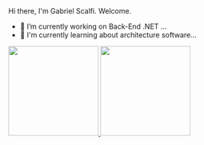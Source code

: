 
 ## 
   Hi there, I'm Gabriel Scalfi. Welcome.
  - 🔭 I’m currently working on Back-End .NET ...
  - 🌱 I'm currently learning about architecture software...

  <div>
    <a href="https://github.com/rafaballerini">
    <img height="180em" src="https://github-readme-stats.vercel.app/api?username=scalfi&show_icons=true&theme=dracula&include_all_commits=true&count_private=true"/>
    <img height="180em" src="https://github-readme-stats.vercel.app/api/top-langs/?username=scalfi&layout=compact&langs_count=7&theme=dracula"/>
  </div>

  
 ##


